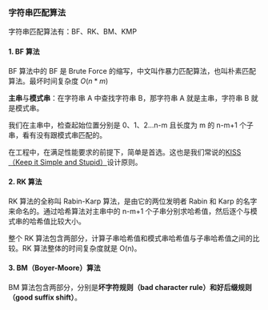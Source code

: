 ### 字符串匹配算法

字符串匹配算法有：BF、RK、BM、KMP

#### 1. BF 算法

BF 算法中的 BF 是 Brute Force 的缩写，中文叫作暴力匹配算法，也叫朴素匹配算法。最坏时间复杂度 $O(n*m)$

**主串**与**模式串**：在字符串 A 中查找字符串 B，那字符串 A 就是主串，字符串 B 就是模式串。

我们在主串中，检查起始位置分别是 0、1、2…n-m 且长度为 m 的 n-m+1 个子串，看有没有跟模式串匹配的。

在工程中，在满足性能要求的前提下，简单是首选。这也是我们常说的[KISS（Keep it Simple and Stupid）]([https://zh.wikipedia.org/wiki/KISS%E5%8E%9F%E5%88%99](https://zh.wikipedia.org/wiki/KISS原则))设计原则。

#### 2. RK 算法

RK 算法的全称叫 Rabin-Karp 算法，是由它的两位发明者 Rabin 和 Karp 的名字来命名的。通过哈希算法对主串中的 n-m+1 个子串分别求哈希值，然后逐个与模式串的哈希值比较大小。

整个 RK 算法包含两部分，计算子串哈希值和模式串哈希值与子串哈希值之间的比较。RK 算法整体的时间复杂度就是 O(n)。

#### 3. BM（Boyer-Moore）算法

BM 算法包含两部分，分别是**坏字符规则（bad character rule）**和**好后缀规则（good suffix shift）**。

